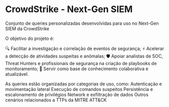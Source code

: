 # CrowdStrike - Next-Gen SIEM
Conjunto de queries personalizadas desenvolvidas para uso no Next-Gen SIEM da CrowdStrike

O objetivo do projeto é:

🔍 Facilitar a investigação e correlação de eventos de segurança;
⚡ Acelerar a detecção de atividades suspeitas e anômalas;
🛡️ Apoiar analistas de SOC, Threat Hunters e profissionais de segurança na criação de playbooks de monitoramento;
📂 Servir como base de conhecimento colaborativa e atualizável.

As queries estão organizadas por categorias de uso, como:
Autenticação e movimentação lateral
Execução de comandos suspeitos
Persistência e escalonamento de privilégios
Network e exfiltração de dados
Outros cenários relacionados a TTPs da MITRE ATT&CK
